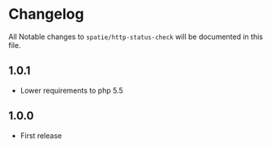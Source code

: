# Changelog

All Notable changes to `spatie/http-status-check` will be documented in this file.


## 1.0.1
- Lower requirements to php 5.5


## 1.0.0
- First release
